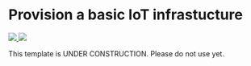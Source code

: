 # Provision a basic IoT infrastucture

<a href="https://portal.azure.com/#create/Microsoft.Template/uri/https%3A%2F%2Fraw.githubusercontent.com%2Ftakacs525%2Fazure-iot-templates%2Fmaster%2Fiothub-analytics-database%2Fazuredeploy.json" target="_blank">
    <img src="http://azuredeploy.net/deploybutton.png"/>
</a>
<a href="http://armviz.io/#/?load=https%3A%2F%2Fraw.githubusercontent.com%2Ftakacs525%2Fazure-iot-templates%2Fmaster%2Fiothub-analytics-database%2Fazuredeploy.json" target="_blank">
    <img src="http://armviz.io/visualizebutton.png"/>
</a>

This template is UNDER CONSTRUCTION. Please do not use yet.
